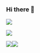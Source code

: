 ### Hi there 👋

<img src="https://media.giphy.com/media/MuE0xWbEohUrxbm77r/giphy.gif">

![](http://github-profile-summary-cards.vercel.app/api/cards/profile-details?username=burlackoff&theme=tokyonight)

![](http://github-profile-summary-cards.vercel.app/api/cards/repos-per-language?username=burlackoff&theme=tokyonight)![](http://github-profile-summary-cards.vercel.app/api/cards/stats?username=burlackoff&theme=tokyonight)

<!--
**burlackoff/burlackoff** is a ✨ _special_ ✨ repository because its `README.md` (this file) appears on your GitHub profile.

Here are some ideas to get you started:

- 🔭 I’m currently working on ...
- 🌱 I’m currently learning ...
- 👯 I’m looking to collaborate on ...
- 🤔 I’m looking for help with ...
- 💬 Ask me about ...
- 📫 How to reach me: ...
- 😄 Pronouns: ...
- ⚡ Fun fact: ...
-->
